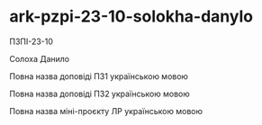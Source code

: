 # ark-pzpi-23-10-solokha-danylo

ПЗПІ-23-10

Солоха Данило

Повна назва доповіді ПЗ1 українською мовою

Повна назва доповіді ПЗ2 українською мовою

Повна назва міні-проєкту ЛР українською мовою